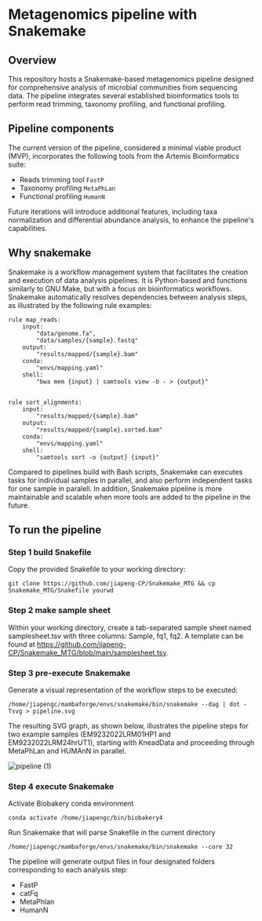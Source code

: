 # Metagenomics pipeline with Snakemake
## Overview
This repository hosts a Snakemake-based metagenomics pipeline designed for comprehensive analysis of microbial communities from sequencing data. The pipeline integrates several established bioinformatics tools to perform read trimming, taxonomy profiling, and functional profiling.


## Pipeline components

The current version of the pipeline, considered a minimal viable product (MVP), incorporates the following tools from the Artemis Bioinformatics suite:


*   Reads trimming tool `FastP`
*   Taxonomy profiling `MetaPhLan`
*   Functional profiling `HumanN`

Future iterations will introduce additional features, including taxa normalization and differential abundance analysis, to enhance the pipeline's capabilities.

## Why snakemake

Snakemake is a workflow management system that facilitates the creation and execution of data analysis pipelines. It is Python-based and functions similarly to GNU Make, but with a focus on bioinformatics workflows. Snakemake automatically resolves dependencies between analysis steps, as illustrated by the following rule examples:


```
rule map_reads:
    input:
        "data/genome.fa",
        "data/samples/{sample}.fastq"
    output:
        "results/mapped/{sample}.bam"
    conda:
        "envs/mapping.yaml"
    shell:
        "bwa mem {input} | samtools view -b - > {output}"


rule sort_alignments:
    input:
        "results/mapped/{sample}.bam"
    output:
        "results/mapped/{sample}.sorted.bam"
    conda:
        "envs/mapping.yaml"
    shell:
        "samtools sort -o {output} {input}"
```

Compared to pipelines build with Bash scripts, Snakemake can executes tasks for individual samples in parallel,
and also perform independent tasks for one sample in paralell. In addition, Snakemake pipeline is more maintainable and scalable when more tools
are added to the pipeline in the future.


## To run the pipeline
### Step 1 build Snakefile
Copy the provided Snakefile to your working directory:

```
git clone https://github.com/jiapeng-CP/Snakemake_MTG && cp Snakemake_MTG/Snakefile yourwd
```
### Step 2 make sample sheet
Within your working directory, create a tab-separated sample sheet named samplesheet.tsv with three columns: Sample, fq1, fq2. A template can be found at https://github.com/jiapeng-CP/Snakemake_MTG/blob/main/samplesheet.tsv.

### Step 3 pre-execute Snakemake
Generate a visual representation of the workflow steps to be executed:

```
/home/jiapengc/mambaforge/envs/snakemake/bin/snakemake --dag | dot -Tsvg > pipeline.svg
```
The resulting SVG graph, as shown below, illustrates the pipeline steps for two example samples (EM9232022LRM01HP1 and EM9232022LRM24hrUT1), starting with KneadData and proceeding through MetaPhLan and HUMAnN in parallel.

![pipeline (1)](https://github.com/jiapeng-CP/Snakemake_MTG/assets/131789717/7f1a7234-8afd-4af0-bd11-25f4184874ff)


### Step 4 execute Snakemake
Activate Biobakery conda environment
```
conda activate /home/jiapengc/bin/biobakery4
```
Run Snakemake that will parse Snakefile in the current directory
```
/home/jiapengc/mambaforge/envs/snakemake/bin/snakemake --core 32
```
The pipeline will generate output files in four designated folders corresponding to each analysis step:

*   FastP
*   catFq
*   MetaPhlan
*   HumanN


